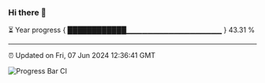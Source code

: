 ### Hi there 👋

⏳ Year progress { ████████████▁▁▁▁▁▁▁▁▁▁▁▁▁▁▁▁▁▁ } 43.31 %

---

⏰ Updated on Fri, 07 Jun 2024 12:36:41 GMT

![Progress Bar CI](https://github.com/ZhaoGui/ZhaoGui/workflows/Progress%20Bar%20CI/badge.svg)
